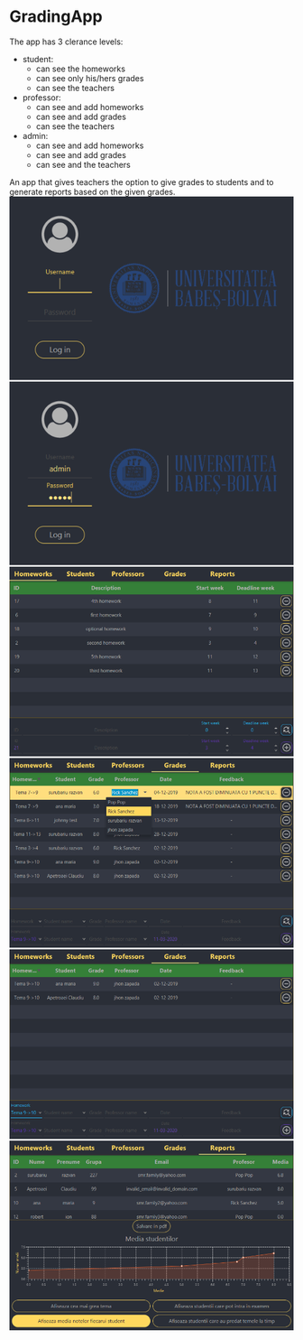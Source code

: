 # GradingApp

The app has 3 clerance levels:
  <ul>
    <li>
      student:
      <ul>
        <li>can see the homeworks</li>
        <li>can see only his/hers grades</li>
        <li>can see the teachers</li>
      </ul>
    </li>
    <li>
      professor:
      <ul>
          <li>can see and add homeworks</li>
          <li>can see and add grades</li>
          <li>can see the teachers</li>
      </ul>
    </li>
    <li>
      admin:
        <ul>
          <li>can see and add homeworks</li>
          <li>can see and add grades</li>
          <li>can see and the teachers</li>
        </ul>
      </li>
  </ul>
An app that gives teachers the option to give grades to students and to generate reports based on the given grades.

<img src="images/login1.png">

<img src="images/login2.png">

<img src="images/homework_tab.png">

<img src="images/auto-complete.png">

<img src="images/search_bar.png">

<img src="images/reports_tab.png">
